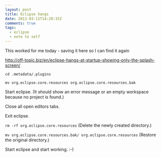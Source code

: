 ```yaml
---
layout: post
title: Eclipse hangs
date: 2013-03-11T14:29:15Z
comments: true
tags:
  - eclipse
  - note to self
---
```


This worked for me today - saving it here so I can find it again

http://off-topic.biz/en/eclipse-hangs-at-startup-showing-only-the-splash-screen/

<!--more-->

`cd .metadata/.plugins`

`mv org.eclipse.core.resources org.eclipse.core.resources.bak`

Start eclipse. (It should show an error message or an empty workspace because no project is found.)

Close all open editors tabs.

Exit eclipse.

`rm -rf org.eclipse.core.resources` (Delete the newly created directory.)

`mv org.eclipse.core.resources.bak/ org.eclipse.core.resources` (Restore the original directory.)

Start eclipse and start working. :-)
